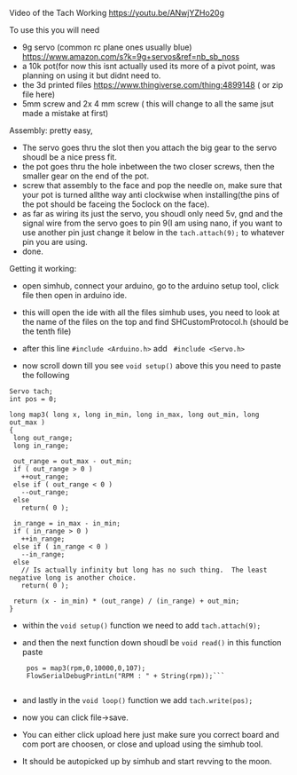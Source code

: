 Video of the Tach Working 
https://youtu.be/ANwjYZHo20g


To use this you will need 
- 9g servo (common rc plane ones usually blue) https://www.amazon.com/s?k=9g+servos&ref=nb_sb_noss
- a 10k pot(for now this isnt actually used its more of a pivot point, was planning on using it but didnt need to. 
- the 3d printed files https://www.thingiverse.com/thing:4899148 ( or zip file here) 
- 5mm screw and 2x 4 mm screw ( this will change to all the same jsut made a mistake at first)

Assembly:
pretty easy, 
- The servo goes thru the slot then you attach the big gear to the servo shoudl be a nice press fit. 
- the pot goes thru the hole inbetween the two closer screws, then the smaller gear on the end of the pot. 
- screw that assembly to the face and pop the needle on, make sure that your pot is turned allthe way anti clockwise when installing(the pins of the pot should be faceing the 5oclock on the face). 
- as far as wiring its just the servo, you shoudl only need 5v, gnd and the signal wire from the servo goes to pin 9(I am using nano, if you want to use another pin just change it below  in the ``` tach.attach(9); ``` to whatever pin you are using. 
- done. 

Getting it working:
- open simhub, connect your arduino, go to the arduino setup tool, click file then open in arduino ide. 
- this will open the ide with all the files simhub uses, you need to look at the name of the files on the top and find SHCustomProtocol.h (should be the tenth file) 
- after this line ```#include <Arduino.h>``` add 
``` #include <Servo.h>```

- now scroll down till you see ```void setup()``` above this you need to paste the following
 ```
 Servo tach;
 int pos = 0;  

long map3( long x, long in_min, long in_max, long out_min, long out_max )
{
  long out_range;
  long in_range;

  out_range = out_max - out_min;
  if ( out_range > 0 )
    ++out_range;
  else if ( out_range < 0 )
    --out_range;
  else
    return( 0 );

  in_range = in_max - in_min;
  if ( in_range > 0 )
    ++in_range;
  else if ( in_range < 0 )
    --in_range;
  else
    // Is actually infinity but long has no such thing.  The least negative long is another choice.
    return( 0 );

  return (x - in_min) * (out_range) / (in_range) + out_min;
}
```
- within the ```void setup()``` function we need to add 
``` tach.attach(9); ```

- and then the next function down shoudl be ```void read()``` in this function paste 
   ``` int rpm = FlowSerialReadStringUntil('\n').toInt();
    pos = map3(rpm,0,10000,0,107);
    FlowSerialDebugPrintLn("RPM : " + String(rpm));```
    
- and lastly in the ```void loop()``` function we add  ```tach.write(pos);``` 
- now you can click file->save. 
- You can either click upload here just make sure you correct board and com port are choosen, or close and upload using the simhub tool. 
- It should be autopicked up by simhub and start revving to the moon. 
   
